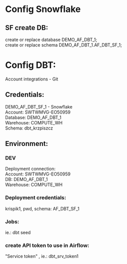 # Config Snowflake
## SF create DB:  
create or replace database DEMO_AF_DBT_1;  
create or replace schema DEMO_AF_DBT_1.AF_DBT_SF_1;  

# Config DBT:
Account integrations - Git  

## Credentials:
DEMO_AF_DBT_SF_1 - Snowflake  
Account: SWTWMVG-EO50959  
Database: DEMO_AF_DBT_1  
Warehouse: COMPUTE_WH  
Schema: dbt_krzpiszcz  

## Environment:
### DEV
Deployment connection:  
Account: SWTWMVG-EO50959  
DB: DEMO_AF_DBT_1  
Warehouse: COMPUTE_WH  

### Deployment credentials:
krispik1, pwd, schema: AF_DBT_SF_1  

### Jobs:
ie.: dbt seed  

### create API token to use in Airflow: 
"Service token" , ie.: dbt_srv_token1  
